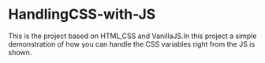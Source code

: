 # HandlingCSS-with-JS
This is the project based on HTML,CSS and VanillaJS.In this project a simple demonstration of how  you can handle the CSS variables right from the JS is shown.
